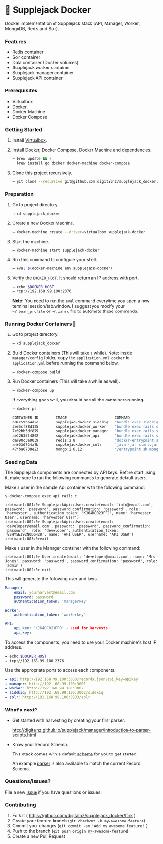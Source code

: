 # 🌱 Supplejack Docker
Docker implementation of Supplejack stack (API, Manager, Worker, MongoDB, Redis and Solr).

### Features
- Redis container
- Solr container
- Data container (Docker volumes)
- Supplejack worker container
- Supplejack manager container
- Supplejack API container

### Prerequisites
- Virtualbox
- Docker
- Docker Machine
- Docker Compose

### Getting Started
1. Install [Virtualbox](https://www.virtualbox.org/wiki/Downloads).
2. Install Docker, Docker Compose, Docker Machine and dependencies.

    ```bash
    → brew update && \
      brew install go docker docker-machine docker-compose
    ```

3. Clone this project recursively.

    ```bash
    → git clone --recursive git@github.com:digitalnz/supplejack_docker.git
    ```

### Preparation

1. Go to project directory.

    ```bash
    → cd supplejack_docker
    ```

2. Create a new Docker Machine.

    ```bash
    → docker-machine create --driver=virtualbox supplejack-docker
    ```

3. Start the machine.

    ```bash
    → docker-machine start supplejack-docker
    ```

4. Run this command to configure your shell.

    ```bash
    → eval $(docker-machine env supplejack-docker)
    ```

5. Verify the `DOCKER_HOST`. It should return an IP address with port.

    ```bash
    → echo $DOCKER_HOST
    → tcp://192.168.99.100:2376
    ```

    **Note:** You need to run the `eval` command everytime you open a new terminal session/tab/window. I suggest you modify your `~/.bash_profile` or `~/.zshrc` file to automate these commands.


### Running Docker Containers 🏁

1. Go to project directory.

    ```bash
    → cd supplejack_docker
    ```

2. Build Docker containers (This will take a while). Note: inside `manager/config` folder, copy the `application.yml.docker` to `application.yml` before running the command below.

    ```bash
    → docker-compose build
    ```

3.  Run Docker containers (This will take a while as well).

    ```bash
    → docker-compose up
    ```

    If everything goes well, you should see all the containers running.

    ```bash
    → docker ps
    ```

    ```bash
    CONTAINER ID        IMAGE                      COMMAND                  CREATED             STATUS              PORTS                    NAMES
    b82c59b64d2e        supplejackdocker_sidekiq   "bundle exec sidekiq"    57 seconds ago      Up 56 seconds                                sidekiq
    3ed5cf88d125        supplejackdocker_worker    "bundle exec rails s "   57 seconds ago      Up 56 seconds       0.0.0.0:3002->3000/tcp   worker
    7e92bb3df879        supplejackdocker_manager   "bundle exec rails s "   57 seconds ago      Up 56 seconds       0.0.0.0:3001->3000/tcp   manager
    ae32635f4802        supplejackdocker_api       "bundle exec rails s "   58 seconds ago      Up 57 seconds       0.0.0.0:3000->3000/tcp   api
    dad90c3e0039        redis:2.8                  "docker-entrypoint.sh"   58 seconds ago      Up 57 seconds       0.0.0.0:6379->6379/tcp   redis
    a4e536734a7b        supplejackdocker_solr      "java -jar start.jar"    59 seconds ago      Up 57 seconds       0.0.0.0:8983->8983/tcp   solr
    47fba6738e23        mongo:2.6.12               "/entrypoint.sh mongo"   17 hours ago        Up 57 seconds       27017/tcp                supplejackdocker_mongodb_1
    ```

### Seeding Data

The Supplejack components are connected by API keys. Before start using it, make sure to run the following commands to generate default users.

Make a user in the sample Api container with the following command:

```
$ docker-compose exec api rails c

irb(main):001:0> SupplejackApi::User.create(email: 'info@email.com', password: 'password', password_confirmation: 'password', role: 'harvester', authentication_token: 'KJ64DC023FFO', name: 'harvester User', username: 'harvester User')
irb(main):002:0> SupplejackApi::User.create(email: 'developer@email.com', password: 'password', password_confirmation: 'password', role: 'developer', authentication_token: '82HYSEI92N0DGN28', name: 'API USER', username: 'API USER')
irb(main):003:0>exit
```

Make a user in the Manager container with the following command:

```
irb(main):001:0> User.create(email: 'developer@email.com', name: 'Mrs Jones', password: 'password', password_confirmation: 'password', role: 'admin')
irb(main):002:0> exit
```

This will generate the following user and keys.

```yaml
Manager:
    email: yourharvest@email.com
    password: password
    authentication_token: 'managerkey'

Worker:
    authentication_token: 'workerkey'

API:
    api_key: 'KJ64DC023FFO' - used for harvests
    api_key:
```

To access the components, you need to use your Docker machine's host IP address.

```bash
→ echo $DOCKER_HOST
→ tcp://192.168.99.100:2376
```

Use the appropriate ports to access each components.

```yaml
→ api: http://192.168.99.100:3000/records.json?api_key=apikey
→ manager: http://192.168.99.100:3001
→ worker: http://192.168.99.100:3002
→ sidekiq: http://192.168.99.100:3002/sidekiq
→ solr: http://192.168.99.100:8983/solr
```

### What's next?

- Get started with harvesting by creating your first parser.

    http://digitalnz.github.io/supplejack/manager/introduction-to-parser-scripts.html


- Know your Record Schema.

    This stack comes with a default [schema](https://github.com/DigitalNZ/supplejack_api_app/blob/master/app/supplejack_api/record_schema.rb) for you to get started.

    An example [parser](https://gist.github.com/hapiben/c904e581ea944b70533bb5fdf25efaa7) is also available to match the current Record Schema.


### Questions/Issues?
File a new [issue](https://github.com/digitalnz/supplejack_docker/issues/new) if you have questions or issues.

### Contributing

1. Fork it ( https://github.com/digitalnz/supplejack_docker/fork )
2. Create your feature branch (`git checkout -b my-awesome-feature`)
3. Commit your changes (`git commit -am 'Add my awesome feature!'`)
4. Push to the branch (`git push origin my-awesome-feature`)
5. Create a new Pull Request
